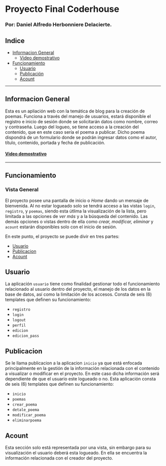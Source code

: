 # Proyecto Final Coderhouse
### Por: Daniel Alfredo Herbonniere Delacierte.


## Indice
* [Informacion General](#informacion-general)
    * [Video demostrativo](#video-demostrativo)
* [Funcionamiento](#funcionamiento)
    * [Usuario](#usuario)
    * [Publicación](#publicacion)
    * [Acount](#acount)

***

## Informacion General

Esta es un apliación web con la temática de blog para la creación de poemas. Funciona a través del manejo de usuarios, estará disponible el registro e inicio de sesión donde se solicitarán datos como nombre, correo y contraseña. Luego del logueo, se tiene acceso a la creación del contenido, que en este caso sería el poema a publicar. Dicho poema dispondrá de un formulario donde se podrán ingresar datos como el autor, título, contenido, portada y fecha de publicación. 

#### [Video demostrativo](https://drive.google.com/file/d/1myHitSmoRj-voLp1vlgSIA_5elmjlm8z/view?usp=sharing)
***

## Funcionamiento

### Vista General

El proyecto posee una pantalla de inicio o _Home_ dando un mensaje de bienvenida. Al no estar logueado solo se tendrá acceso a las vistas `login`, `registro`, y `poemas`, siendo esta útlima la visualización de la lista, pero limitada a las opciones de _ver más_ y a la búsqueda del contenido. Las demás opciones o vistas dentro de ella como _crear, modificar, eliminar_ y `acount` estarán disponibles solo con el inicio de sesión.

En este punto, el proyecto se puede divir en tres partes:

* [Usuario](#usuario)
* [Publicacion](#publicacion)
* [Acount](#acount)

## Usuario

La aplicación `usuario` tiene como finalidad gestionar todo el funcionamiento relacionado al usuario dentro del proyecto, el manejo de los datos en la base de datos, así como la limitación de los accesos. Consta de seis (6) templates que definen su funcionamiento:

* `registro`
* `login`
* `logout`
* `perfil`
* `edicion`
* `edicion_pass`



## Publicacion

Se le llama publicacion a la aplicacion `inicio`  ya que está enfocada principalmente en la gestión de la información relacionada con el contenido a visualizar o modificar en el proyecto. En este caso dicha información será dependiente de que el usuario este logueado o no. Esta aplicación consta de seis (6) templates que definen su funcionamiento:

* `inicio`
* `poemas`
* `crear_poema`
* `detale_poema`
* `modificar_poema`
* `eliminarpoema`

## Acount

Esta sección solo está representada por una vista, sin embargo para su visualización el usuario deberá esta logueado. En ella se encuentra la información relacionada con el creador del proyecto.